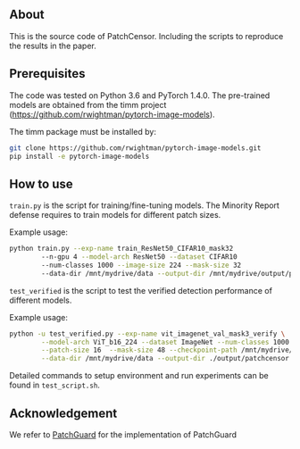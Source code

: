 ## About 

This is the source code of PatchCensor.
Including the scripts to reproduce the results in the paper.

## Prerequisites

The code was tested on Python 3.6 and PyTorch 1.4.0.
The pre-trained models are obtained from the timm project (https://github.com/rwightman/pytorch-image-models).

The timm package must be installed by:

```bash
git clone https://github.com/rwightman/pytorch-image-models.git
pip install -e pytorch-image-models
```


## How to use

`train.py` is the script for training/fine-tuning models.
The Minority Report defense requires to train models for different patch sizes.

Example usage:

```bash
python train.py --exp-name train_ResNet50_CIFAR10_mask32
        --n-gpu 4 --model-arch ResNet50 --dataset CIFAR10
        --num-classes 1000 --image-size 224 --mask-size 32
        --data-dir /mnt/mydrive/data --output-dir /mnt/mydrive/output/patchcensor
```

`test_verified` is the script to test the verified detection performance of different models.

Example usage:

```bash
python -u test_verified.py --exp-name vit_imagenet_val_mask3_verify \
        --model-arch ViT_b16_224 --dataset ImageNet --num-classes 1000 \
        --patch-size 16  --mask-size 48 --checkpoint-path /mnt/mydrive/output/patchcensor/save/train_vit_mask_width3/checkpoints/best.pth \
        --data-dir /mnt/mydrive/data --output-dir ./output/patchcensor
```


Detailed commands to setup environment and run experiments can be found in `test_script.sh`.

## Acknowledgement

We refer to [PatchGuard](https://github.com/inspire-group/PatchGuard) for the implementation of PatchGuard


